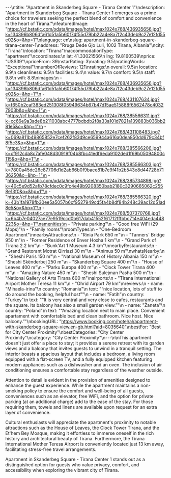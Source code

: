---\ntitle: "Apartment in Skanderbeg Square - Tirana Center 1"\ndescription: "Apartment in Skanderbeg Square - Tirana Center 1 emerges as a prime choice for travelers seeking the perfect blend of comfort and convenience in the heart of Tirana."\nfeaturedImage: "https://cf.bstatic.com/xdata/images/hotel/max1024x768/436935656.jpg?k=134396b806dfa61d51a5b60f74f55d79bb22a4e8a7f2c43deb9c27e12fd55e02&o=&hp=1"\nlanguage: en\nslug: apartment-in-skanderbeg-square-tirana-center-1\naddress: "Rruga Dede Gjo Luli, 1002 Tirana, Albania"\ncity: "Tirana"\nlocation: "Tirana"\naccommodationType: "apartment"\ncoordinates:\n  lat: 41.33021566\n  lng: 19.8160539\nprice: "US$39"\npriceFrom: 39\nstarRating: 3\nrating: 9.5\nratingWords: "Exceptional"\nnumberOfReviews: 121\nratings:\n  overall: 9.5\n  location: 9.9\n  cleanliness: 9.5\n  facilities: 9.4\n  value: 9.7\n  comfort: 9.5\n  staff: 9.8\n  wifi: 8.8\nimages:\n  - "https://cf.bstatic.com/xdata/images/hotel/max1024x768/436935656.jpg?k=134396b806dfa61d51a5b60f74f55d79bb22a4e8a7f2c43deb9c27e12fd55e02&o=&hp=1"\n  - "https://cf.bstatic.com/xdata/images/hotel/max1024x768/431107634.jpg?k=f650b2caf383ed251308f05949634b67b47d15ae515888f6562478c40327903b&o=&hp=1"\n  - "https://cf.bstatic.com/xdata/images/hotel/max1024x768/385566311.jpg?k=cc66e9a3ade8b211038abc4777bdbdb2f8a33a101d7821a139883b036bb281e5&o=&hp=1"\n  - "https://cf.bstatic.com/xdata/images/hotel/max1024x768/431108483.jpg?k=069a811b49865852e7cef262f83d9ce659944a616a0dea850dd679c34bf8f5c3&o=&hp=1"\n  - "https://cf.bstatic.com/xdata/images/hotel/max1024x768/385566206.jpg?k=cf912cda8c7afe048d30919f04b8fbc41edf6eda9102ded1f69b05094800c115&o=&hp=1"\n  - "https://cf.bstatic.com/xdata/images/hotel/max1024x768/385566303.jpg?k=7800a45dc26c87706d1d2ab66b0f9baee81b7e9f41b2b543e8d44728b7136250&o=&hp=1"\n  - "https://cf.bstatic.com/xdata/images/hotel/max1024x768/385734898.jpg?k=40c5e9d52afb78cfdec0c9fc4e49b9208350bab2180c3290665062c2558e13f0&o=&hp=1"\n  - "https://cf.bstatic.com/xdata/images/hotel/max1024x768/385566320.jpg?k=43b1fa1978fb30ee5a5057b6cf9527949cd5fa4b8df84b248c39ac12d51ad8e5&o=&hp=1"\n  - "https://cf.bstatic.com/xdata/images/hotel/max1024x768/507370768.jpg?k=6b4b7e04027ae77e9519ccd0b617dab41552f61712fffbbc714e404eda448223&o=&hp=1"\namenities:\n  - "Private parking"\n  - "Good free WiFi (29 Mbps)"\n  - "Family rooms"\nroomTypes:\n  - "One-Bedroom Apartment"\nnearbyAttractions:\n  - "Rinia Park 650 m"\n  - "Tanners' Bridge 950 m"\n  - "Former Residence of Enver Hoxha 1 km"\n  - "Grand Park of Tirana 2.2 km"\n  - "Bunk'Art 1 Museum 4.3 km"\nnearbyRestaurants:\n  - "Grand Restorant Motrat Qirriazi 30 m"\n  - "Animus 50 m"\nwhatsNearby:\n  - "Sheshi Paris 150 m"\n  - "National Museum of History Albania 150 m"\n  - "Sheshi Skënderbej 250 m"\n  - "Skanderbeg Square 400 m"\n  - "House of Leaves 400 m"\n  - "Parku Europa 400 m"\n  - "Clock Tower Tirana 400 m"\n  - "Amazing Nature 450 m"\n  - "Sheshi Sulejman Pasha 500 m"\n  - "National Gallery of Arts Tirana 600 m"\nairports:\n  - "Tirana International Airport Mother Teresa 11 km"\n  - "Ohrid Airport 79 km"\nreviews:\n  - name: "Mihaela-irina"\n    country: "Romania"\n    text: "“nice location, lots of stuff to do around the booking, helpful host”"\n  - name: "Fatih"\n    country: "Turkey"\n    text: "“It is very central and very close to cafes, restaurants and the square. Its balcony has also a small garden view.”"\n  - name: "Żaneta"\n    country: "Poland"\n    text: "“Amazing location next to main place. Convenient apartament with comfortable bed and clean bathroom. Nice host. Nice balcony.”"\nbookingURL: "https://www.booking.com/hotel/al/apartment-with-skanderbeg-square-view.en-gb.html?aid=8035640"\nbestFor: "Best for City Center Proximity"\nbestCategories: "City Center Proximity"\ncategory: "City Center Proximity"\n---\n\nThis apartment doesn't just offer a place to stay; it provides a serene retreat with its garden views and a balcony that invites guests to unwind in a tranquil setting. The interior boasts a spacious layout that includes a bedroom, a living room equipped with a flat-screen TV, and a fully equipped kitchen featuring modern appliances such as a dishwasher and an oven. The inclusion of air conditioning ensures a comfortable stay regardless of the weather outside.

Attention to detail is evident in the provision of amenities designed to enhance the guest experience. While the apartment maintains a non-smoking policy to ensure the comfort and well-being of all guests, conveniences such as an elevator, free WiFi, and the option for private parking (at an additional charge) add to the ease of the stay. For those requiring them, towels and linens are available upon request for an extra layer of convenience.

Cultural enthusiasts will appreciate the apartment's proximity to notable attractions such as the House of Leaves, the Clock Tower Tirana, and the Et'hem Bey Mosque, making it effortless to immerse oneself in the rich history and architectural beauty of Tirana. Furthermore, the Tirana International Mother Teresa Airport is conveniently located just 13 km away, facilitating stress-free travel arrangements.

Apartment in Skanderbeg Square - Tirana Center 1 stands out as a distinguished option for guests who value privacy, comfort, and accessibility when exploring the vibrant city of Tirana.